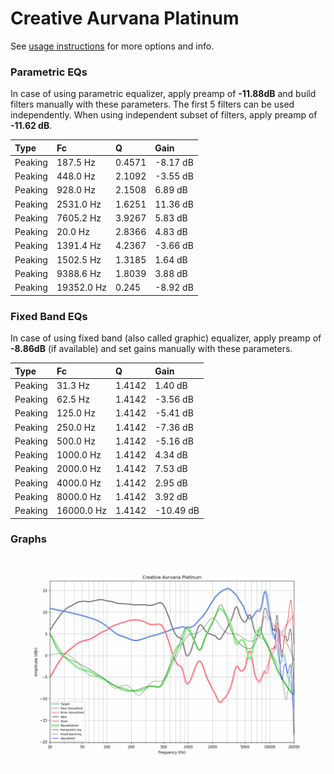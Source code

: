 # Creative Aurvana Platinum
See [usage instructions](https://github.com/jaakkopasanen/AutoEq#usage) for more options and info.

### Parametric EQs
In case of using parametric equalizer, apply preamp of **-11.88dB** and build filters manually
with these parameters. The first 5 filters can be used independently.
When using independent subset of filters, apply preamp of **-11.62 dB**.

| Type    | Fc         |      Q | Gain     |
|:--------|:-----------|:-------|:---------|
| Peaking | 187.5 Hz   | 0.4571 | -8.17 dB |
| Peaking | 448.0 Hz   | 2.1092 | -3.55 dB |
| Peaking | 928.0 Hz   | 2.1508 | 6.89 dB  |
| Peaking | 2531.0 Hz  | 1.6251 | 11.36 dB |
| Peaking | 7605.2 Hz  | 3.9267 | 5.83 dB  |
| Peaking | 20.0 Hz    | 2.8366 | 4.83 dB  |
| Peaking | 1391.4 Hz  | 4.2367 | -3.66 dB |
| Peaking | 1502.5 Hz  | 1.3185 | 1.64 dB  |
| Peaking | 9388.6 Hz  | 1.8039 | 3.88 dB  |
| Peaking | 19352.0 Hz | 0.245  | -8.92 dB |

### Fixed Band EQs
In case of using fixed band (also called graphic) equalizer, apply preamp of **-8.86dB**
(if available) and set gains manually with these parameters.

| Type    | Fc         |      Q | Gain      |
|:--------|:-----------|:-------|:----------|
| Peaking | 31.3 Hz    | 1.4142 | 1.40 dB   |
| Peaking | 62.5 Hz    | 1.4142 | -3.56 dB  |
| Peaking | 125.0 Hz   | 1.4142 | -5.41 dB  |
| Peaking | 250.0 Hz   | 1.4142 | -7.36 dB  |
| Peaking | 500.0 Hz   | 1.4142 | -5.16 dB  |
| Peaking | 1000.0 Hz  | 1.4142 | 4.34 dB   |
| Peaking | 2000.0 Hz  | 1.4142 | 7.53 dB   |
| Peaking | 4000.0 Hz  | 1.4142 | 2.95 dB   |
| Peaking | 8000.0 Hz  | 1.4142 | 3.92 dB   |
| Peaking | 16000.0 Hz | 1.4142 | -10.49 dB |

### Graphs
![](./Creative%20Aurvana%20Platinum.png)